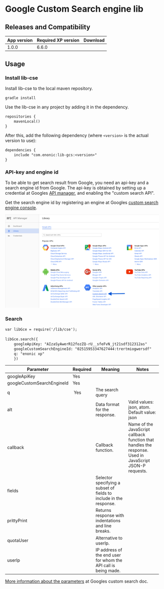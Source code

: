 # Google Custom Search engine lib



## Releases and Compatibility

| App version | Required XP version | Download |
| ----------- | ------------------- | -------- |
| 1.0.0 | 6.6.0 |


## Usage


### Install lib-cse

Install lib-cse to the local maven repository.

    gradle install

Use the lib-cse in any project by adding it in the dependency.

    repositories {
        mavenLocal()
    }

After this, add the following dependency (where ``<version>`` is the actual version to use):

    dependencies {
        include "com.enonic:lib-gcs:<version>"
    }



### API-key and engine id

To be able to get search result from Google, you need an api-key and a search engine id from Google. The api-key is obtained by setting up a credential at Googles [API manager](https://console.developers.google.com), and enabling the "custom search API".

Get the search engine id by registering an engine at Googles [custom search engine console](https://cse.google.com).

![Google Api manager as of 2. august 2016](doc/images/google-api-manager-4aug2016.png)



### Search


    var libGce = require('/lib/cse');

    libGce.search({
        googleApiKey: "AIzaSyAwerR12fozZQ-rU__sfeFvN_jt21sdf312312as"
        googleCustomSearchEngineId: "02515953347627444:trertmiogwersdf"
        q: "enonic xp"
        })



| Parameter | Required | Meaning | Notes |
| --------- | -------- | ------- | ----- |
| googleApiKey | Yes | | |
| googleCustomSearchEngineId | Yes | | |
| q | Yes | The search query | |
| alt | | Data format for the response. | Valid values: json, atom. Default value: json |
| callback | | Callback function. | Name of the JavaScript callback function that handles the response. Used in JavaScript JSON-P requests. |
| fields | | Selector specifying a subset of fields to include in the response. | |
| prittyPrint | | Returns response with indentations and line breaks. | |
| quotaUser | | Alternative to userIp. | |
| userIp | | IP address of the end user for whom the API call is being made. | |

[More information about the parameters](https://developers.google.com/custom-search/json-api/v1/using_rest) at Googles custom search doc.

